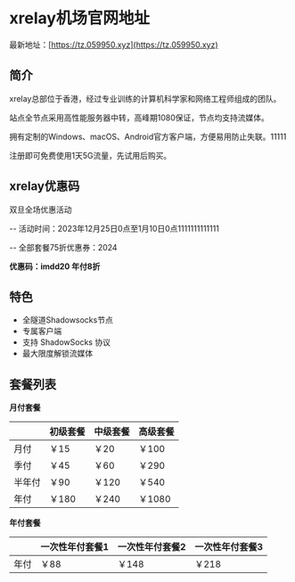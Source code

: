 # xrelay机场官网地址

最新地址：[https://tz.059950.xyz](https://tz.059950.xyz)

## 简介

xrelay总部位于香港，经过专业训练的计算机科学家和网络工程师组成的团队。

站点全节点采用高性能服务器中转，高峰期1080保证，节点均支持流媒体。

拥有定制的Windows、macOS、Android官方客户端，方便易用防止失联。11111

注册即可免费使用1天5G流量，先试用后购买。

## xrelay优惠码

双旦全场优惠活动

-- 活动时间：2023年12月25日0点至1月10日0点1111111111111

-- 全部套餐75折优惠券：2024

**优惠码：imdd20 年付8折**

## 特色

* 全隧道Shadowsocks节点
* 专属客户端
* 支持 ShadowSocks 协议
* 最大限度解锁流媒体

## 套餐列表

**月付套餐**

||初级套餐|中级套餐|高级套餐|
|----|----|----|----|
|月付|￥15|￥20|￥100|
|季付|￥45|￥60|￥290|
|半年付|￥90|￥120|￥540|
|年付|￥180|￥240|￥1080|

**年付套餐**

||一次性年付套餐1|一次性年付套餐2|一次性年付套餐3|
|----|----|----|----|
|年付|￥88|￥148|￥218|
